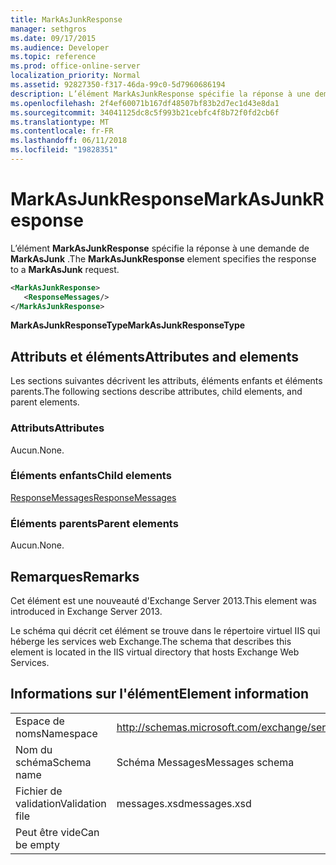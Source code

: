 ```yaml
---
title: MarkAsJunkResponse
manager: sethgros
ms.date: 09/17/2015
ms.audience: Developer
ms.topic: reference
ms.prod: office-online-server
localization_priority: Normal
ms.assetid: 92827350-f317-46da-99c0-5d7960686194
description: L’élément MarkAsJunkResponse spécifie la réponse à une demande de MarkAsJunk.
ms.openlocfilehash: 2f4ef60071b167df48507bf83b2d7ec1d43e8da1
ms.sourcegitcommit: 34041125dc8c5f993b21cebfc4f8b72f0fd2cb6f
ms.translationtype: MT
ms.contentlocale: fr-FR
ms.lasthandoff: 06/11/2018
ms.locfileid: "19828351"
---
```

# <a name="markasjunkresponse"></a><span data-ttu-id="04c53-103">MarkAsJunkResponse</span><span class="sxs-lookup"><span data-stu-id="04c53-103">MarkAsJunkResponse</span></span>

<span data-ttu-id="04c53-104">L’élément **MarkAsJunkResponse** spécifie la réponse à une demande de **MarkAsJunk** .</span><span class="sxs-lookup"><span data-stu-id="04c53-104">The **MarkAsJunkResponse** element specifies the response to a **MarkAsJunk** request.</span></span> 
  
```XML
<MarkAsJunkResponse>
   <ResponseMessages/>
</MarkAsJunkResponse>
```

 <span data-ttu-id="04c53-105">**MarkAsJunkResponseType**</span><span class="sxs-lookup"><span data-stu-id="04c53-105">**MarkAsJunkResponseType**</span></span>
## <a name="attributes-and-elements"></a><span data-ttu-id="04c53-106">Attributs et éléments</span><span class="sxs-lookup"><span data-stu-id="04c53-106">Attributes and elements</span></span>

<span data-ttu-id="04c53-107">Les sections suivantes décrivent les attributs, éléments enfants et éléments parents.</span><span class="sxs-lookup"><span data-stu-id="04c53-107">The following sections describe attributes, child elements, and parent elements.</span></span>
  
### <a name="attributes"></a><span data-ttu-id="04c53-108">Attributs</span><span class="sxs-lookup"><span data-stu-id="04c53-108">Attributes</span></span>

<span data-ttu-id="04c53-109">Aucun.</span><span class="sxs-lookup"><span data-stu-id="04c53-109">None.</span></span>
  
### <a name="child-elements"></a><span data-ttu-id="04c53-110">Éléments enfants</span><span class="sxs-lookup"><span data-stu-id="04c53-110">Child elements</span></span>

[<span data-ttu-id="04c53-111">ResponseMessages</span><span class="sxs-lookup"><span data-stu-id="04c53-111">ResponseMessages</span></span>](responsemessages.md)
  
### <a name="parent-elements"></a><span data-ttu-id="04c53-112">Éléments parents</span><span class="sxs-lookup"><span data-stu-id="04c53-112">Parent elements</span></span>

<span data-ttu-id="04c53-113">Aucun.</span><span class="sxs-lookup"><span data-stu-id="04c53-113">None.</span></span>
  
## <a name="remarks"></a><span data-ttu-id="04c53-114">Remarques</span><span class="sxs-lookup"><span data-stu-id="04c53-114">Remarks</span></span>

<span data-ttu-id="04c53-115">Cet élément est une nouveauté d'Exchange Server 2013.</span><span class="sxs-lookup"><span data-stu-id="04c53-115">This element was introduced in Exchange Server 2013.</span></span>
  
<span data-ttu-id="04c53-116">Le schéma qui décrit cet élément se trouve dans le répertoire virtuel IIS qui héberge les services web Exchange.</span><span class="sxs-lookup"><span data-stu-id="04c53-116">The schema that describes this element is located in the IIS virtual directory that hosts Exchange Web Services.</span></span>
  
## <a name="element-information"></a><span data-ttu-id="04c53-117">Informations sur l'élément</span><span class="sxs-lookup"><span data-stu-id="04c53-117">Element information</span></span>

|||
|:-----|:-----|
|<span data-ttu-id="04c53-118">Espace de noms</span><span class="sxs-lookup"><span data-stu-id="04c53-118">Namespace</span></span>  <br/> |http://schemas.microsoft.com/exchange/services/2006/messages  <br/> |
|<span data-ttu-id="04c53-119">Nom du schéma</span><span class="sxs-lookup"><span data-stu-id="04c53-119">Schema name</span></span>  <br/> |<span data-ttu-id="04c53-120">Schéma Messages</span><span class="sxs-lookup"><span data-stu-id="04c53-120">Messages schema</span></span>  <br/> |
|<span data-ttu-id="04c53-121">Fichier de validation</span><span class="sxs-lookup"><span data-stu-id="04c53-121">Validation file</span></span>  <br/> |<span data-ttu-id="04c53-122">messages.xsd</span><span class="sxs-lookup"><span data-stu-id="04c53-122">messages.xsd</span></span>  <br/> |
|<span data-ttu-id="04c53-123">Peut être vide</span><span class="sxs-lookup"><span data-stu-id="04c53-123">Can be empty</span></span>  <br/> ||
   

